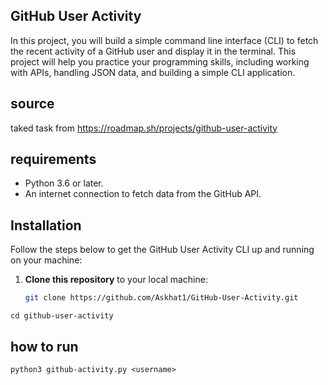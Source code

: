 ## GitHub User Activity
 In this project, you will build a simple command line interface (CLI) to fetch the recent activity of a GitHub user and display it in the terminal. This project will help you practice your programming skills, including working with APIs, handling JSON data, and building a simple CLI application.


## source
taked task from https://roadmap.sh/projects/github-user-activity

## requirements

- Python 3.6 or later.
- An internet connection to fetch data from the GitHub API.

## Installation

Follow the steps below to get the GitHub User Activity CLI up and running on your machine:

1. **Clone this repository** to your local machine:

   ```bash
   git clone https://github.com/Askhat1/GitHub-User-Activity.git


  ```cd github-user-activity``` 

## how to run 
   ```python3 github-activity.py <username>```




